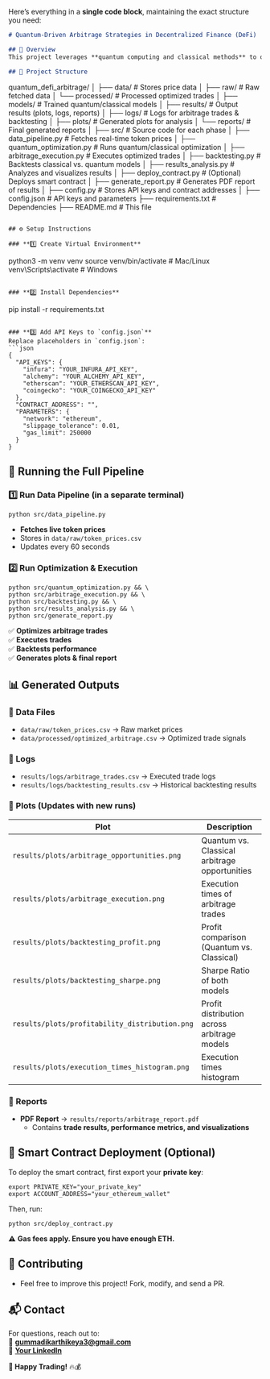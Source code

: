 Here’s everything in a **single code block**, maintaining the exact structure you need:  

```markdown
# Quantum-Driven Arbitrage Strategies in Decentralized Finance (DeFi)

## 📌 Overview
This project leverages **quantum computing and classical methods** to optimize arbitrage trading strategies in **Decentralized Finance (DeFi)**. It automates data collection, quantum optimization, trade execution, backtesting, and result analysis.

## 📂 Project Structure
```
quantum_defi_arbitrage/
│
├── data/                          # Stores price data
│   ├── raw/                        # Raw fetched data
│   └── processed/                   # Processed optimized trades
│
├── models/                         # Trained quantum/classical models
│
├── results/                        # Output results (plots, logs, reports)
│   ├── logs/                        # Logs for arbitrage trades & backtesting
│   ├── plots/                       # Generated plots for analysis
│   └── reports/                     # Final generated reports
│
├── src/                            # Source code for each phase
│   ├── data_pipeline.py             # Fetches real-time token prices
│   ├── quantum_optimization.py      # Runs quantum/classical optimization
│   ├── arbitrage_execution.py       # Executes optimized trades
│   ├── backtesting.py               # Backtests classical vs. quantum models
│   ├── results_analysis.py          # Analyzes and visualizes results
│   ├── deploy_contract.py           # (Optional) Deploys smart contract
│   ├── generate_report.py           # Generates PDF report of results
│   ├── config.py                    # Stores API keys and contract addresses
│
├── config.json                      # API keys and parameters
├── requirements.txt                  # Dependencies
├── README.md                         # This file
```

## ⚙️ Setup Instructions

### **1️⃣ Create Virtual Environment**
```
python3 -m venv venv
source venv/bin/activate  # Mac/Linux
venv\Scripts\activate     # Windows
```

### **2️⃣ Install Dependencies**
```
pip install -r requirements.txt
```

### **3️⃣ Add API Keys to `config.json`**
Replace placeholders in `config.json`:
```json
{
  "API_KEYS": {
    "infura": "YOUR_INFURA_API_KEY",
    "alchemy": "YOUR_ALCHEMY_API_KEY",
    "etherscan": "YOUR_ETHERSCAN_API_KEY",
    "coingecko": "YOUR_COINGECKO_API_KEY"
  },
  "CONTRACT_ADDRESS": "",
  "PARAMETERS": {
    "network": "ethereum",
    "slippage_tolerance": 0.01,
    "gas_limit": 250000
  }
}
```

## 🚀 Running the Full Pipeline

### **1️⃣ Run Data Pipeline (in a separate terminal)**
```
python src/data_pipeline.py
```
- **Fetches live token prices**
- Stores in `data/raw/token_prices.csv`
- Updates every 60 seconds

### **2️⃣ Run Optimization & Execution**
```
python src/quantum_optimization.py && \
python src/arbitrage_execution.py && \
python src/backtesting.py && \
python src/results_analysis.py && \
python src/generate_report.py
```
✅ **Optimizes arbitrage trades**  
✅ **Executes trades**  
✅ **Backtests performance**  
✅ **Generates plots & final report**

## 📊 Generated Outputs

### **🔹 Data Files**
- `data/raw/token_prices.csv` → Raw market prices
- `data/processed/optimized_arbitrage.csv` → Optimized trade signals

### **🔹 Logs**
- `results/logs/arbitrage_trades.csv` → Executed trade logs
- `results/logs/backtesting_results.csv` → Historical backtesting results

### **🔹 Plots (Updates with new runs)**
| Plot | Description |
|------|------------|
| `results/plots/arbitrage_opportunities.png` | Quantum vs. Classical arbitrage opportunities |
| `results/plots/arbitrage_execution.png` | Execution times of arbitrage trades |
| `results/plots/backtesting_profit.png` | Profit comparison (Quantum vs. Classical) |
| `results/plots/backtesting_sharpe.png` | Sharpe Ratio of both models |
| `results/plots/profitability_distribution.png` | Profit distribution across arbitrage models |
| `results/plots/execution_times_histogram.png` | Execution times histogram |

### **🔹 Reports**
- **PDF Report** → `results/reports/arbitrage_report.pdf`
  - Contains **trade results, performance metrics, and visualizations**

## 📜 Smart Contract Deployment (Optional)
To deploy the smart contract, first export your **private key**:
```
export PRIVATE_KEY="your_private_key"
export ACCOUNT_ADDRESS="your_ethereum_wallet"
```
Then, run:
```
python src/deploy_contract.py
```
⚠️ **Gas fees apply. Ensure you have enough ETH.**

## 🔗 Contributing
- Feel free to improve this project! Fork, modify, and send a PR.

## 📬 Contact
For questions, reach out to:  
📧 **gummadikarthikeya3@gmail.com**  
💼 **[Your LinkedIn](https://linkedin.com/in/karthikeya9296)**

**🚀 Happy Trading!** 🔥💰
```

